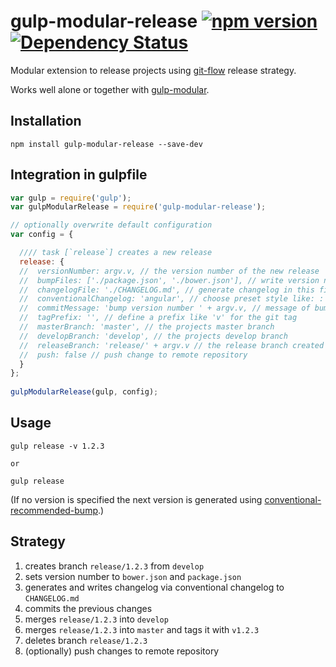 # gulp-modular-release [![npm version](https://badge.fury.io/js/gulp-modular-release.svg)](https://www.npmjs.com/package/gulp-modular-release) [![Dependency Status](https://gemnasium.com/ONE-LOGIC/gulp-modular-release.svg)](https://gemnasium.com/ONE-LOGIC/gulp-modular-release)

Modular extension to release projects using [git-flow](https://github.com/nvie/gitflow) release strategy. 

Works well alone or together with [gulp-modular](https://github.com/ONE-LOGIC/gulp-modular).

## Installation

```
npm install gulp-modular-release --save-dev
```

## Integration in gulpfile

```javascript
var gulp = require('gulp');
var gulpModularRelease = require('gulp-modular-release');

// optionally overwrite default configuration
var config = {

  //// task [`release`] creates a new release
  release: {
  //  versionNumber: argv.v, // the version number of the new release
  //  bumpFiles: ['./package.json', './bower.json'], // write version number to these files
  //  changelogFile: './CHANGELOG.md', // generate changelog in this file
  //  conventionalChangelog: 'angular', // choose preset style like: : 'angular', 'atom', 'eslint', 'jscs', 'jshint'
  //  commitMessage: 'bump version number ' + argv.v, // message of bump commit
  //  tagPrefix: '', // define a prefix like 'v' for the git tag
  //  masterBranch: 'master', // the projects master branch
  //  developBranch: 'develop', // the projects develop branch
  //  releaseBranch: 'release/' + argv.v // the release branch created while releasing
  //  push: false // push change to remote repository
  }
};
  
gulpModularRelease(gulp, config);
```

## Usage

```
gulp release -v 1.2.3

or

gulp release
```
(If no version is specified the next version is generated using [conventional-recommended-bump](https://github.com/stevemao/conventional-recommended-bump).)

## Strategy

1. creates branch `release/1.2.3` from `develop`
2. sets version number to `bower.json` and `package.json`
3. generates and writes changelog via conventional changelog to `CHANGELOG.md`
4. commits the previous changes
5. merges `release/1.2.3` into `develop`
6. merges `release/1.2.3` into `master` and tags it with `v1.2.3`
7. deletes branch `release/1.2.3`
8. (optionally) push changes to remote repository
